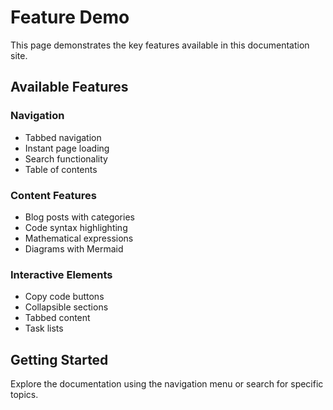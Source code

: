 # Feature Demo

This page demonstrates the key features available in this documentation site.

## Available Features

### Navigation
- Tabbed navigation
- Instant page loading
- Search functionality
- Table of contents

### Content Features
- Blog posts with categories
- Code syntax highlighting
- Mathematical expressions
- Diagrams with Mermaid

### Interactive Elements
- Copy code buttons
- Collapsible sections
- Tabbed content
- Task lists

## Getting Started

Explore the documentation using the navigation menu or search for specific topics.
